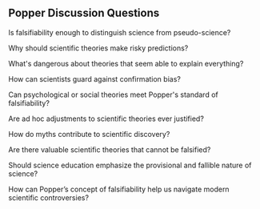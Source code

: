 
## Popper Discussion Questions

Is falsifiability enough to distinguish science from pseudo-science?

Why should scientific theories make risky predictions?

What's dangerous about theories that seem able to explain everything?

How can scientists guard against confirmation bias?

Can psychological or social theories meet Popper's standard of falsifiability?

Are ad hoc adjustments to scientific theories ever justified?

How do myths contribute to scientific discovery?

Are there valuable scientific theories that cannot be falsified?

Should science education emphasize the provisional and fallible nature of science?

How can Popper’s concept of falsifiability help us navigate modern scientific controversies?